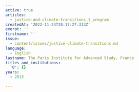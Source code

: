 ```yaml
---
active: true
articles:
  - justice-and-climate-transitions_1_program
createdAt: '2022-11-23T20:17:27.313Z'
exerpt: ''
firstname: ''
issue:
  - content/issues/justice-climate-transitions.md
language:
  - English
lastname: The Paris Institute for Advanced Study, France
titles_and_institutions:
  '0': {}
years:
  - 2015

---
```

